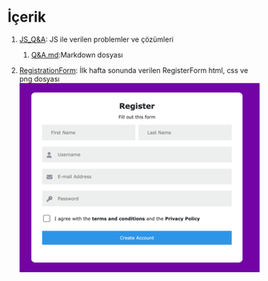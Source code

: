 # İçerik

1. [JS_Q&A](https://github.com/ybakyurek/techCareerAssignments/tree/main/JS_Q%26A): JS ile verilen problemler ve çözümleri
   1. [Q&A.md](https://github.com/ybakyurek/techCareerAssignments/blob/main/JS_Q%26A/Q%26A.md):Markdown dosyası

2. [RegistrationForm](https://github.com/ybakyurek/techCareerAssignments/tree/main/RegisterForm): İlk hafta sonunda verilen RegisterForm html, css ve png dosyası<img src="https://github.com/ybakyurek/techCareerAssignments/blob/main/RegisterationForm/RegistrationForm.png?raw=true" alt="Resim Açıklaması" width="500">
